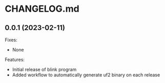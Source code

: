 # CHANGELOG.md

## 0.0.1 (2023-02-11)

Fixes:

 - None
 
Features:

 - Initial release of blink program
 - Added workflow to automatically generate uf2 binary on each release